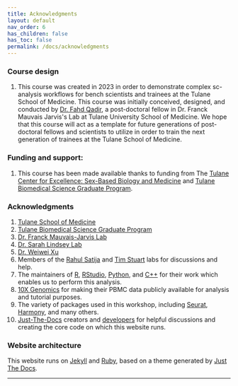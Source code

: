 ```yaml
---
title: Acknowledgments
layout: default
nav_order: 6
has_children: false
has_toc: false
permalink: /docs/acknowledgments
---
```

### Course design
1. This course was created in 2023 in order to demonstrate complex sc-analysis workflows for bench scientists and trainees at the Tulane School of Medicine. This course was initially conceived, designed, and conducted by [Dr. Fahd Qadir](https://fahdqadir.phd.sh/), a post-doctoral fellow in Dr. Franck Mauvais Jarvis's Lab at Tulane University School of Medicine. We hope that this course will act as a template for future generations of post-doctoral fellows and scientists to utilize in order to train the next generation of trainees at the Tulane School of Medicine.

### Funding and support:
1. This course has been made available thanks to funding from The [Tulane Center for Excellence: Sex-Based Biology and Medicine](https://sbm.tulane.edu/) and [Tulane Biomedical Science Graduate Program](https://medicine.tulane.edu/education/biomedical-sciences-graduate-program).

### Acknowledgments
1. [Tulane School of Medicine](https://medicine.tulane.edu/)
2. [Tulane Biomedical Science Graduate Program](https://medicine.tulane.edu/education/biomedical-sciences-graduate-program)
3. [Dr. Franck Mauvais-Jarvis Lab](https://medicine.tulane.edu/diabetes-research-program/mauvais-jarvis-lab)
4. [Dr. Sarah Lindsey Lab](https://lindseylab.tulane.edu/)
5. [Dr. Weiwei Xu](https://medicine.tulane.edu/biomedical-sciences-graduate-program/administration)
6. Members of the [Rahul Satija](https://satijalab.org/) and [Tim Stuart](https://stuartlab.org/) labs for discussions and help.
7. The maintainers of [R](https://www.r-project.org/about.html), [RStudio](https://posit.co/products/open-source/rstudio/), [Python](https://www.python.org/about/), and [C++](https://en.wikipedia.org/wiki/C%2B%2B) for their work which enables us to perform this analysis.
8. [10X Genomics](https://www.10xgenomics.com/) for making their PBMC data publicly available for analysis and tutorial purposes.
9. The variety of packages used in this workshop, including [Seurat](https://satijalab.org/seurat/#about-seurat), [Harmony](https://portals.broadinstitute.org/harmony/), and many others.
10. [Just-The-Docs](https://just-the-docs.com/#about-the-project) creators and [developers](https://just-the-docs.com/#thank-you-to-the-contributors-of-just-the-docs) for helpful discussions and creating the core code on which this website runs.

### Website architecture
This website runs on [Jekyll](https://jekyllrb.com/) and [Ruby](https://www.ruby-lang.org/en/), based on a theme generated by [Just The Docs](https://just-the-docs.com/#about-the-project).

----

[Just the Docs]: https://just-the-docs.github.io/just-the-docs/
[GitHub Pages]: https://docs.github.com/en/pages
[README]: https://github.com/just-the-docs/just-the-docs-template/blob/main/README.md
[Jekyll]: https://jekyllrb.com
[GitHub Pages / Actions workflow]: https://github.blog/changelog/2022-07-27-github-pages-custom-github-actions-workflows-beta/
[use this template]: https://github.com/just-the-docs/just-the-docs-template/generate
